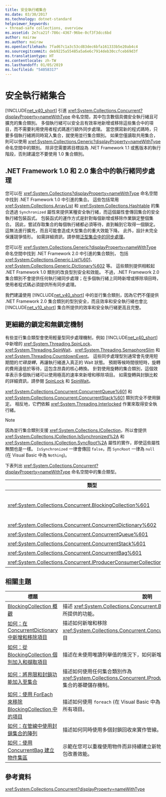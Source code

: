 ```yaml
---
title: 安全執行緒集合
ms.date: 03/30/2017
ms.technology: dotnet-standard
helpviewer_keywords:
- thread-safe collections, overview
ms.assetid: 2e7ca21f-786c-4367-96be-0cf3f3dcc6bd
author: mairaw
ms.author: mairaw
ms.openlocfilehash: 7fad67c1a3c53cd83dec6bfa161333b5e20ab4c4
ms.sourcegitcommit: deb9225a55485a5a6e6c7914deb30ccfceb69d3f
ms.translationtype: HT
ms.contentlocale: zh-TW
ms.lasthandoff: 01/05/2019
ms.locfileid: "54058317"
---
```

# <a name="thread-safe-collections"></a>安全執行緒集合
[!INCLUDE[net_v40_short](../../../../includes/net-v40-short-md.md)] 引進 <xref:System.Collections.Concurrent?displayProperty=nameWithType> 命名空間，其中包含數個具備安全執行緒且可擴充的集合類別。 多個執行緒可以安全且有效率地新增或移除這些集合中的項目，而不需要利用使用者程式碼進行額外同步處理。 當您撰寫新的程式碼時，只要多個執行緒將同時寫入集合，就使用並行集合類別。 如果您僅讀取共用集合，則可以使用 <xref:System.Collections.Generic?displayProperty=nameWithType> 命名空間中的類別。 除非您需要將目標設為 .NET Framework 1.1 或舊版本的執行階段，否則建議您不要使用 1.0 集合類別。  
  
## <a name="thread-synchronization-in-the-net-framework-10-and-20-collections"></a>.NET Framework 1.0 和 2.0 集合中的執行緒同步處理  
 您可以在 <xref:System.Collections?displayProperty=nameWithType> 命名空間中找到 .NET Framework 1.0 中引進的集合。 這些包括常用 <xref:System.Collections.ArrayList> 和 <xref:System.Collections.Hashtable> 的集合透過 `Synchronized` 屬性來提供某種安全執行緒，而這個屬性會傳回集合的安全執行緒包裝函式。 包裝函式的運作方式是針對每個新增或移除作業鎖定整個集合。 因此，嘗試存取集合的每個執行緒都必須等待，直到輪到它取得一個鎖定。 這無法進行擴充，而且可能會造成大型集合的重大效能下降。 此外，設計未完全保護競爭情形。 如需詳細資訊，請參閱[泛型集合中的同步處理](https://blogs.msdn.microsoft.com/bclteam/2005/03/15/synchronization-in-generic-collections-brian-grunkemeyer/)。  
  
 您可以在 <xref:System.Collections.Generic?displayProperty=nameWithType> 命名空間中找到 .NET Framework 2.0 中引進的集合類別， 包括 <xref:System.Collections.Generic.List%601>、<xref:System.Collections.Generic.Dictionary%602> 等。 這些類別提供相較起 .NET Framework 1.0 類別的改良型別安全和效能。 不過，.NET Framework 2.0 集合類別不會提供任何執行緒同步處理；在多個執行緒上同時新增或移除項目時，使用者程式碼必須提供所有同步處理。  
  
 我們建議使用 [!INCLUDE[net_v40_short](../../../../includes/net-v40-short-md.md)] 中的並行集合類別，因為它們不僅提供 .NET Framework 2.0 集合類別的型別安全，而且效率和安全執行緒也會比 [!INCLUDE[net_v10_short](../../../../includes/net-v10-short-md.md)] 集合所提供的效率和安全執行緒更高且完整。  
  
## <a name="fine-grained-locking-and-lock-free-mechanisms"></a>更細緻的鎖定和無鎖定機制  
 有些並行集合類型會使用輕量型同步處理機制，例如 [!INCLUDE[net_v40_short](../../../../includes/net-v40-short-md.md)] 中新增的 <xref:System.Threading.SpinLock>、<xref:System.Threading.SpinWait>、<xref:System.Threading.SemaphoreSlim> 和 <xref:System.Threading.CountdownEvent>。 這些同步處理型別通常會先使用短期間的*忙碌旋轉*，再讓執行緒進入真正的 Wait 狀態。 預期等候時間很短時，旋轉的費用遠低於等待，這包含昂貴的核心轉換。 針對使用旋轉的集合類別，這個效率表示多個執行緒可以使用極高的速率來新增和移除項目。 如需旋轉與封鎖比較的詳細資訊，請參閱 [SpinLock](../../../../docs/standard/threading/spinlock.md) 和 [SpinWait](../../../../docs/standard/threading/spinwait.md)。  
  
 <xref:System.Collections.Concurrent.ConcurrentQueue%601> 和 <xref:System.Collections.Concurrent.ConcurrentStack%601> 類別完全不使用鎖定。 相反地，它們依賴 <xref:System.Threading.Interlocked> 作業來取得安全執行緒。  
  
> [!NOTE]
>  因為並行集合類別支援 <xref:System.Collections.ICollection>，所以會提供 <xref:System.Collections.ICollection.IsSynchronized%2A> 和 <xref:System.Collections.ICollection.SyncRoot%2A> 屬性的實作，即使這些屬性無關也是一樣。 `IsSynchronized` 一律會傳回 `false`，而 `SyncRoot` 一律為 `null` (在 Visual Basic 中為 `Nothing`)。  
  
 下表列出 <xref:System.Collections.Concurrent?displayProperty=nameWithType> 命名空間中的集合類型。  
  
|類型|說明|  
|----------|-----------------|  
|<xref:System.Collections.Concurrent.BlockingCollection%601>|提供任何可實作 <xref:System.Collections.Concurrent.IProducerConsumerCollection%601> 之類型的界限和封鎖功能。 如需詳細資訊，請參閱 [BlockingCollection 概觀](../../../../docs/standard/collections/thread-safe/blockingcollection-overview.md)。|  
|<xref:System.Collections.Concurrent.ConcurrentDictionary%602>|索引鍵/值組字典的安全執行緒實作。|  
|<xref:System.Collections.Concurrent.ConcurrentQueue%601>|FIFO (先進先出) 佇列的安全執行緒實作。|  
|<xref:System.Collections.Concurrent.ConcurrentStack%601>|LIFO (後進先出) 堆疊的安全執行緒實作。|  
|<xref:System.Collections.Concurrent.ConcurrentBag%601>|未排序元素集合的安全執行緒實作。|  
|<xref:System.Collections.Concurrent.IProducerConsumerCollection%601>|類型必須實作以在 `BlockingCollection` 中使用的介面。|  
  
## <a name="related-topics"></a>相關主題  
  
|標題|說明|  
|-----------|-----------------|  
|[BlockingCollection 概觀](../../../../docs/standard/collections/thread-safe/blockingcollection-overview.md)|描述 <xref:System.Collections.Concurrent.BlockingCollection%601> 類型所提供的功能。|  
|[如何：在 ConcurrentDictionary 中新增和移除項目](../../../../docs/standard/collections/thread-safe/how-to-add-and-remove-items.md)|描述如何新增和移除 <xref:System.Collections.Concurrent.ConcurrentDictionary%602> 中的項目|  
|[如何：從 BlockingCollection 個別加入和擷取項目](../../../../docs/standard/collections/thread-safe/how-to-add-and-take-items.md)|描述在未使用唯讀列舉值的情況下，如何新增和擷取封鎖回收中的項目。|  
|[如何：將界限和封鎖功能加入至集合](../../../../docs/standard/collections/thread-safe/how-to-add-bounding-and-blocking.md)|描述如何使用任何集合類別作為 <xref:System.Collections.Concurrent.IProducerConsumerCollection%601> 集合的基礎儲存機制。|  
|[如何：使用 ForEach 來移除 BlockingCollection 中的項目](../../../../docs/standard/collections/thread-safe/how-to-use-foreach-to-remove.md)|描述如何使用 `foreach` (在 Visual Basic 中為 `For Each`) 來移除封鎖集合中的所有項目。|  
|[如何：在管線中使用封鎖集合的陣列](../../../../docs/standard/collections/thread-safe/how-to-use-arrays-of-blockingcollections.md)|描述如何同時使用多個封鎖回收來實作管線。|  
|[如何：使用 ConcurrentBag 建立物件集區](../../../../docs/standard/collections/thread-safe/how-to-create-an-object-pool.md)|示範在您可以重複使用物件而非持續建立新物件的情況下，如何使用並行資料包改善效能。|  
  
## <a name="reference"></a>參考資料  
 <xref:System.Collections.Concurrent?displayProperty=nameWithType>
